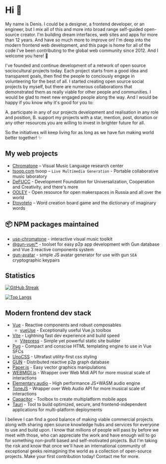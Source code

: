 # Hi 👋
My name is Denis. I could be a designer, a frontend developer, or an engineer, but I mix all of this and more into broad range self-guided open-source creator. I'm building dream interfaces, web sites and apps for more than 12 years. And have so much more to improve on! I'm deep into the modern frontend web development, and this page is home for all of the code I've been contributing to the global web community since 2012. And I welcome you here! 🌊

I've founded and continue development of a network of open source sociocultural projects today. Each project starts from a good idea and transparent goals, then find the people to conciously engage in volunteering for the best of all. I started creating open source social projects by myself, but there are numerous collaborations that demonstrated them as really viable for other people and communities. I would be glad to meet new engaged people along the way. And I would be happy if you know why it's good for you to: 

A. participate in any of our projects development and realisation in any role and position, 
B. support my projects with a star, mention, post, donation or any other resources you are willing to invest in brighter future for all.
 
So the initiatives will keep living for as long as we have fun making world better together! ✨

## My web projects

- [Chromatone](https://github.com/chromatone) – Visual Music Language research center
- [tsoop.com](https://github.com/tsoop-com) tsoop – `Live Multimedia Generation` - Portable collaborative music laboratory
- [DeFUCC](https://github.com/DeFUCC) - Development Foundation for Universalization, Cooperation and Creativity, and there's more
- [OOLEY](https://github.com/ooley42) - Open resource for open makerspaces in Russia and all over the world
- [Etovoteto](https://github.com/etovoteto) – Word creation board game and the dictionary of imaginary words

## 📦 NPM packages maintained 

- [use-chromatone](https://github.com/chromatone/chromatone.center) - interactive visual music toolkit
- [@gun-vue/*](https://github.com/DeFUCC/gun-vue) - toolset for easy p2p app development with Gun database and Vue 3 reactive components system
- [gun-avatar](https://github.com/DeFUCC/gun-avatar) - simple JS avatar generator for use with gun `SEA` cryptographic keypairs

## Statistics

[![GitHub Streak](http://github-readme-streak-stats.herokuapp.com?user=davay42&theme=dark&background=000000)](https://git.io/streak-stats)

[![Top Langs](https://github-readme-stats.vercel.app/api/top-langs/?username=davay42&layout=compact&theme=vision-friendly-dark)](https://github.com/anuraghazra/github-readme-stats)

## Modern frontend dev stack

- [Vue](https://vuejs.org) - Reactive components and robust composables
  - [vueUse](https://vueuse.org) - Exceptionally useful Vue.js toolbox
- [Vite](https://vitejs.dev) - Lightning fast dev experience and build speed
  - [Vitepress](https://vitepress.dev/) - Simple yet powerful static site builder
- [Pug](https://pugjs.org) - Compact and conscise HTML templating engine to use in Vue SFCs
- [UnoCSS](https://github.com/unocss/unocss) - Ultrafast utility-first css styling
- [GUN](https://gun.eco) -  Distributed reactive p2p graph database
- [Paper.js](http://paperjs.org) - Easy vector graphics manipulations
- [WEBMIDI.js](https://webmidijs.org/) - Wrapper over Web Midi API for more musical scale of interactions
- [Elementary.audio](https://elementary.audio) - High performance JS+WASM audio engine
- [ToneJS](https://tonejs.github.io/) - Wrapper over Web Audio API for more musical scale of interactions
- [Capacitor](https://capacitorjs.com/) - Toolbox to create multiplatform mobile apps
- [Tauri](https://tauri.app/) - Tool to build optimized, secure, and frontend-independent applications for multi-platform deployments

I believe I can find a good balance of making viable commercial projects along with sharing open source knowledge hubs and services for everyone to use and build upon. I know that millions of people will pass by before we meet with those, who can appreciate the work and have enough will to go for something non-profit based and self-motivated projects. But I'm taking the risk and know that once we'll have an international community of exceptional geeks reimagining the world as a collection of open-source projects. Make your first contribution today! Contact me for more.
